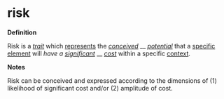 # risk

**Definition**

Risk is a [_trait_](https://github.com/gcassel/Modular-Organization-Terminology/blob/master/terms/trait.md) which [represents](https://github.com/gcassel/Modular-Organization-Terminology/blob/master/terms/represent.md) the [_conceived_](https://github.com/gcassel/Modular-Organization-Terminology/blob/master/terms/concept.md) __ [_potential_](https://github.com/gcassel/Modular-Organization-Terminology/blob/master/terms/potential.md) that a [specific](https://github.com/gcassel/Modular-Organization-Terminology/blob/master/terms/specific.md) [element](https://github.com/gcassel/Modular-Organization-Terminology/blob/master/terms/element.md) will _have a_ [_significant_](https://github.com/gcassel/Modular-Organization-Terminology/blob/master/terms/significance.md) __ [_cost_](https://github.com/gcassel/Modular-Organization-Terminology/blob/master/terms/cost.md) within a specific [context](https://github.com/gcassel/Modular-Organization-Terminology/blob/master/terms/context.md).

**Notes**

Risk can be conceived and expressed according to the dimensions of (1) likelihood of significant cost and/or (2) amplitude of cost.
